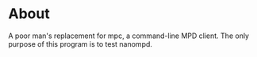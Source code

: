 # About

A poor man's replacement for mpc, a command-line MPD client.
The only purpose of this program is to test nanompd.
